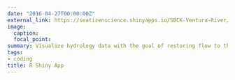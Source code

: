 ```yaml
---
date: "2016-04-27T00:00:00Z"
external_link: https://seatizenscience.shinyapps.io/SBCK-Ventura-River/
image:
  caption: 
  focal_point: 
summary: Visualize hydrology data with the goal of restoring flow to the Ventura River
tags:
- coding
title: R Shiny App
---
```


